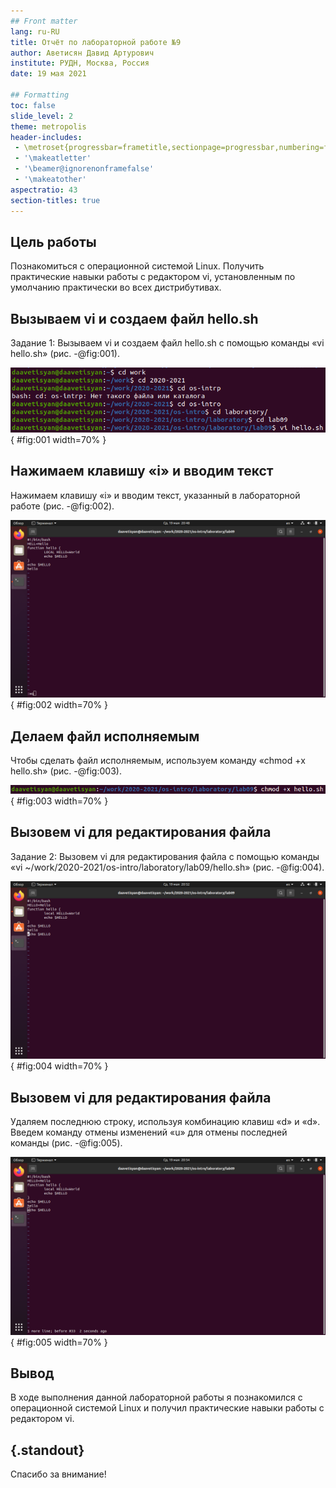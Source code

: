 ```yaml
---
## Front matter
lang: ru-RU
title: Отчёт по лабораторной работе №9
author: Аветисян Давид Артурович
institute: РУДН, Москва, Россия
date: 19 мая 2021

## Formatting
toc: false
slide_level: 2
theme: metropolis
header-includes: 
 - \metroset{progressbar=frametitle,sectionpage=progressbar,numbering=fraction}
 - '\makeatletter'
 - '\beamer@ignorenonframefalse'
 - '\makeatother'
aspectratio: 43
section-titles: true
---
```


## Цель работы

Познакомиться с операционной системой Linux. Получить практические навыки работы с редактором vi, установленным по умолчанию практически во всех дистрибутивах.

## Вызываем vi и создаем файл hello.sh

Задание 1: Вызываем vi и создаем файл hello.sh с помощью команды «vi hello.sh» (рис. -@fig:001).

![Вызываем vi и создаем файл hello.sh](image09/img01.png){ #fig:001 width=70% }

## Нажимаем клавишу «i» и вводим текст

Нажимаем клавишу «i» и вводим текст, указанный в лабораторной работе (рис. -@fig:002).

![Нажимаем клавишу «i» и вводим текст](image09/img02.png){ #fig:002 width=70% }

## Делаем файл исполняемым

Чтобы сделать файл исполняемым, используем команду «chmod +x hello.sh» (рис. -@fig:003).

![Делаем файл исполняемым](image09/img03.png){ #fig:003 width=70% }

## Вызовем vi для редактирования файла

Задание 2: Вызовем vi для редактирования файла с помощью команды «vi ~/work/2020-2021/os-intro/laboratory/lab09/hello.sh» (рис. -@fig:004).

![Вызовем vi для редактирования файла](image09/img04.png){ #fig:004 width=70% }

## Вызовем vi для редактирования файла

Удаляем последнюю строку, используя комбинацию клавиш «d» и «d». Введем команду отмены изменений «u» для отмены последней команды (рис. -@fig:005).

![Введем команду отмены изменений «u»](image09/img05.png){ #fig:005 width=70% }

## Вывод

В ходе выполнения данной лабораторной работы я познакомился с операционной системой Linux и получил практические навыки работы с редактором vi.

## {.standout}

Спасибо за внимание!
